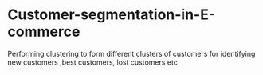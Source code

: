 # Customer-segmentation-in-E-commerce
Performing clustering to form different clusters of customers for identifying new customers ,best customers, lost customers etc

